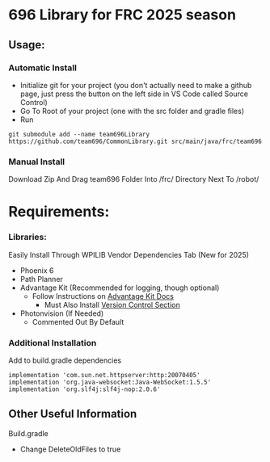 # 696 Library for FRC 2025 season

## Usage: 

### Automatic Install
 - Initialize git for your project (you don't actually need to make a github page, just press the button on the left side in VS Code called Source Control)
 - Go To Root of your project (one with the src folder and gradle files) 
 - Run
``` 
git submodule add --name team696Library https://github.com/team696/CommonLibrary.git src/main/java/frc/team696 
```

### Manual Install
Download Zip And Drag team696 Folder Into /frc/ Directory Next To /robot/

# Requirements:

### Libraries:

Easily Install Through WPILIB Vendor Dependencies Tab (New for 2025)

* Phoenix 6
* Path Planner
* Advantage Kit (Recommended for logging, though optional)
    - Follow Instructions on [Advantage Kit Docs](https://docs.advantagekit.org/installation/)
        - Must Also Install [Version Control Section](https://docs.advantagekit.org/installation/version-control)
* Photonvision (If Needed)
    - Commented Out By Default

### Additional Installation

Add to build.gradle dependencies 
```
implementation 'com.sun.net.httpserver:http:20070405'
implementation 'org.java-websocket:Java-WebSocket:1.5.5'
implementation 'org.slf4j:slf4j-nop:2.0.6'
```

## Other Useful Information
Build.gradle
   * Change DeleteOldFiles to true
        

